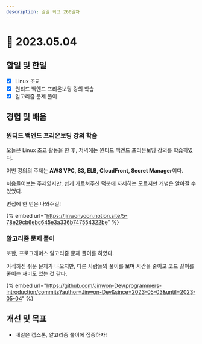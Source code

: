 ```yaml
---
description: 일일 회고 260일차
---
```


# 🙂 2023.05.04

## 할일 및 한일&#x20;

* [x] Linux 조교&#x20;
* [x] 원티드 백엔드 프리온보딩 강의 학습&#x20;
* [x] 알고리즘 문제 풀이&#x20;

## 경험 및 배움&#x20;

### 원티드 백엔드 프리온보딩 강의 학습&#x20;

오늘은 Linux 조교 활동을 한 후, 저녁에는 원티드 백엔드 프리온보딩 강의를 학습하였다.

이번 강의의 주제는 **AWS VPC, S3, ELB, CloudFront, Secret Manager**이다.

처음들어보는 주제였지만, 쉽게 가르쳐주신 덕분에 자세히는 모르지만 개념은 알아갈 수 있었다.

면접에 한 번은 나와주길!

{% embed url="https://jinwonyoon.notion.site/5-78e29cb6ebc645e3a336b747554322be" %}

### 알고리즘 문제 풀이&#x20;

또한, 프로그래머스 알고리즘 문제 풀이를 하였다.

아직까진 쉬운 문제가 나오지만, 다른 사람들의 풀이를 보며 시간을 줄이고 코드 길이를 줄이는 재미도 있는 것 같다.

{% embed url="https://github.com/Jinwon-Dev/programmers-introduction/commits?author=Jinwon-Dev&since=2023-05-03&until=2023-05-04" %}

## 개선 및 목표&#x20;

* 내일은 캡스톤, 알고리즘 풀이에 집중하자!&#x20;
